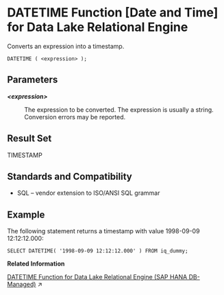 <!-- loioa548c21f84f210158350cf2fab822610 -->

# DATETIME Function \[Date and Time\] for Data Lake Relational Engine

Converts an expression into a timestamp.



```
DATETIME ( <expression> );
```



<a name="loioa548c21f84f210158350cf2fab822610__DATETIME_parm1"/>

## Parameters


<dl>
<dt><b>

*<expression\>*

</b></dt>
<dd>

The expression to be converted. The expression is usually a string. Conversion errors may be reported.



</dd>
</dl>



<a name="loioa548c21f84f210158350cf2fab822610__DATETIME_returns1"/>

## Result Set

TIMESTAMP



<a name="loioa548c21f84f210158350cf2fab822610__DATETIME_standards1"/>

## Standards and Compatibility

-   SQL – vendor extension to ISO/ANSI SQL grammar



<a name="loioa548c21f84f210158350cf2fab822610__DATETIME_examples1"/>

## Example

The following statement returns a timestamp with value 1998-09-09 12:12:12.000:

```
SELECT DATETIME( '1998-09-09 12:12:12.000' ) FROM iq_dummy;
```

**Related Information**  


[DATETIME Function for Data Lake Relational Engine (SAP HANA DB-Managed)](https://help.sap.com/viewer/a898e08b84f21015969fa437e89860c8/2023_4_QRC/en-US/87c2ebfc15364ff0b9b4e7dc0fa66207.html "Converts an expression into a timestamp.") :arrow_upper_right:

